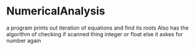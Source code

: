 # NumericalAnalysis
a program prints out iteration of equations and find its roots
Also has the algorithm of checking if scanned thing integer or float else it askes for number again
